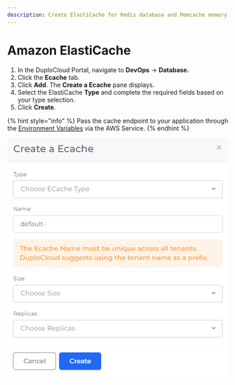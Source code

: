 ```yaml
---
description: Create ElastiCache for Redis database and Memcache memory caching
---
```


# Amazon ElastiCache

1. In the DuploCloud Portal, navigate to **DevOps** -> **Database.**
2. Click the **Ecache** tab.
3. Click **Add**. The **Create a Ecache** pane displays.
4. Select the ElastiCache **Type** and complete the required fields based on your type selection.
5. Click **Create**.

{% hint style="info" %}
Pass the cache endpoint to your application through the [Environment Variables](../../use-cases/passing-secrets/passing-config-and-secrets/) via the AWS Service.
{% endhint %}

![Create a Ecache pane for Type REDIS](../../../.gitbook/assets/prefix2.png)
